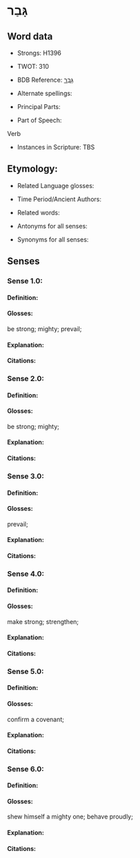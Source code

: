 # גָּבַר

<!-- Status: S2="NeedsEdits" -->
<!-- Lexica used for edits:   -->

## Word data

* Strongs: H1396

* TWOT: 310

* BDB Reference: [גָּבַר](rc://en/bdb/dict/c.am.aa)

* Alternate spellings:

* Principal Parts:

* Part of Speech:

Verb

* Instances in Scripture: TBS

## Etymology:

* Related Language glosses:

* Time Period/Ancient Authors:

* Related words:

* Antonyms for all senses:

* Synonyms for all senses:

## Senses

### Sense 1.0:

#### Definition:

#### Glosses:

be strong; mighty; prevail; 

#### Explanation:

#### Citations:



### Sense 2.0:

#### Definition:

#### Glosses:

be strong; mighty; 

#### Explanation:

#### Citations:



### Sense 3.0:

#### Definition:

#### Glosses:

prevail; 

#### Explanation:

#### Citations:



### Sense 4.0:

#### Definition:

#### Glosses:

make strong; strengthen; 

#### Explanation:

#### Citations:



### Sense 5.0:

#### Definition:

#### Glosses:

confirm a covenant; 

#### Explanation:

#### Citations:



### Sense 6.0:

#### Definition:

#### Glosses:

shew himself a mighty one; behave proudly; 

#### Explanation:

#### Citations:



